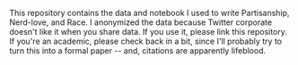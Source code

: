 This repository contains the data and notebook I used to write Partisanship, Nerd-love, and Race. I anonymized the data because Twitter corporate doesn't like it when you share data. If you use it, please link this repository. If you're an academic, please check back in a bit, since I'll probably try to turn this into a formal paper -- and, citations are apparently lifeblood. 